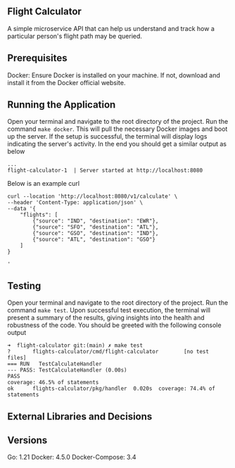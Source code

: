 ## Flight Calculator
A simple microservice API that can help us understand and track how a particular person's flight path may be queried.

## Prerequisites
Docker: Ensure Docker is installed on your machine. If not, download and install it from the Docker official website.

## Running the Application
Open your terminal and navigate to the root directory of the project.
Run the command `make docker`. This will pull the necessary Docker images and boot up the server.
If the setup is successful, the terminal will display logs indicating the server's activity. In the end you should get a similar output as below

```
...                                                           
flight-calculator-1  | Server started at http://localhost:8080
```

Below is an example curl

```
curl --location 'http://localhost:8080/v1/calculate' \
--header 'Content-Type: application/json' \
--data '{
    "flights": [
        {"source": "IND", "destination": "EWR"},
        {"source": "SFO", "destination": "ATL"},
        {"source": "GSO", "destination": "IND"},
        {"source": "ATL", "destination": "GSO"}
    ]
}

'
```

## Testing

Open your terminal and navigate to the root directory of the project.
Run the command `make test`.
Upon successful test execution, the terminal will present a summary of the results, giving insights into the health and robustness of the code. You should be greeted with the following console output

```
➜  flight-calculator git:(main) ✗ make test
?       flights-calculator/cmd/flight-calculator        [no test files]
=== RUN   TestCalculateHandler
--- PASS: TestCalculateHandler (0.00s)
PASS
coverage: 46.5% of statements
ok      flights-calculator/pkg/handler  0.020s  coverage: 74.4% of statements
```

## External Libraries and Decisions

## Versions

Go: 1.21
Docker: 4.5.0
Docker-Compose: 3.4

